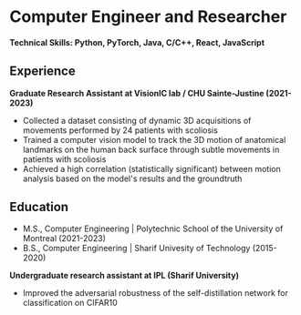 # Computer Engineer and Researcher

#### Technical Skills: Python, PyTorch, Java, C/C++, React, JavaScript

## Experience
**Graduate Research Assistant at VisionIC lab / CHU Sainte-Justine (2021-2023)**
- Collected a dataset consisting of dynamic 3D acquisitions of movements performed by 24 patients with scoliosis
- Trained a computer vision model to track the 3D motion of anatomical landmarks on the human back surface through subtle movements in patients with scoliosis
- Achieved a high correlation (statistically significant) between motion analysis based on the model's results and the groundtruth

## Education							       		
- M.S., Computer Engineering | Polytechnic School of the University of Montreal (2021-2023)	 			        		
- B.S., Computer Engineering | Sharif Univesity of Technology (2015-2020)

**Undergraduate research assistant at IPL (Sharif University)**
- Improved the adversarial robustness of the self-distillation network for classification on CIFAR10
